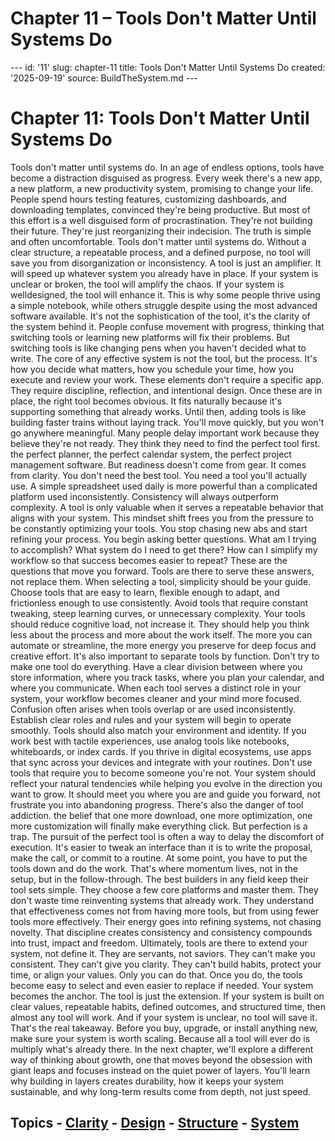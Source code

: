 # Chapter 11 – Tools Don't Matter Until Systems Do

--- id: '11' slug: chapter-11 title: Tools Don't Matter Until Systems Do created: '2025-09-19' source: BuildTheSystem.md ---

# Chapter 11: Tools Don't Matter Until Systems Do

Tools don't matter until systems do. In an age of endless options, tools have become a distraction disguised as progress. Every week there's a new app, a new platform, a new productivity system, promising to change your life. People spend hours testing features, customizing dashboards, and downloading templates, convinced they're being productive. But most of this effort is a well disguised form of procrastination. They're not building their future. They're just reorganizing their indecision. The truth is simple and often uncomfortable. Tools don't matter until systems do. Without a clear structure, a repeatable process, and a defined purpose, no tool will save you from disorganization or inconsistency. A tool is just an amplifier. It will speed up whatever system you already have in place. If your system is unclear or broken, the tool will amplify the chaos. If your system is welldesigned, the tool will enhance it. This is why some people thrive using a simple notebook, while others struggle despite using the most advanced software available. It's not the sophistication of the tool, it's the clarity of the system behind it. People confuse movement with progress, thinking that switching tools or learning new platforms will fix their problems. But switching tools is like changing pens when you haven't decided what to write. The core of any effective system is not the tool, but the process. It's how you decide what matters, how you schedule your time, how you execute and review your work. These elements don't require a specific app. They require discipline, reflection, and intentional design. Once these are in place, the right tool becomes obvious. It fits naturally because it's supporting something that already works. Until then, adding tools is like building faster trains without laying track. You'll move quickly, but you won't go anywhere meaningful. Many people delay important work because they believe they're not ready. They think they need to find the perfect tool first. the perfect planner, the perfect calendar system, the perfect project management software. But readiness doesn't come from gear. It comes from clarity. You don't need the best tool. You need a tool you'll actually use. A simple spreadsheet used daily is more powerful than a complicated platform used inconsistently. Consistency will always outperform complexity. A tool is only valuable when it serves a repeatable behavior that aligns with your system. This mindset shift frees you from the pressure to be constantly optimizing your tools. You stop chasing new abs and start refining your process. You begin asking better questions. What am I trying to accomplish? What system do I need to get there? How can I simplify my workflow so that success becomes easier to repeat? These are the questions that move you forward. Tools are there to serve these answers, not replace them. When selecting a tool, simplicity should be your guide. Choose tools that are easy to learn, flexible enough to adapt, and frictionless enough to use consistently. Avoid tools that require constant tweaking, steep learning curves, or unnecessary complexity. Your tools should reduce cognitive load, not increase it. They should help you think less about the process and more about the work itself. The more you can automate or streamline, the more energy you preserve for deep focus and creative effort. It's also important to separate tools by function. Don't try to make one tool do everything. Have a clear division between where you store information, where you track tasks, where you plan your calendar, and where you communicate. When each tool serves a distinct role in your system, your workflow becomes cleaner and your mind more focused. Confusion often arises when tools overlap or are used inconsistently. Establish clear roles and rules and your system will begin to operate smoothly. Tools should also match your environment and identity. If you work best with tactile experiences, use analog tools like notebooks, whiteboards, or index cards. If you thrive in digital ecosystems, use apps that sync across your devices and integrate with your routines. Don't use tools that require you to become someone you're not. Your system should reflect your natural tendencies while helping you evolve in the direction you want to grow. It should meet you where you are and guide you forward, not frustrate you into abandoning progress. There's also the danger of tool addiction. the belief that one more download, one more optimization, one more customization will finally make everything click. But perfection is a trap. The pursuit of the perfect tool is often a way to delay the discomfort of execution. It's easier to tweak an interface than it is to write the proposal, make the call, or commit to a routine. At some point, you have to put the tools down and do the work. That's where momentum lives, not in the setup, but in the follow-through. The best builders in any field keep their tool sets simple. They choose a few core platforms and master them. They don't waste time reinventing systems that already work. They understand that effectiveness comes not from having more tools, but from using fewer tools more effectively. Their energy goes into refining systems, not chasing novelty. That discipline creates consistency and consistency compounds into trust, impact and freedom. Ultimately, tools are there to extend your system, not define it. They are servants, not saviors. They can't make you consistent. They can't give you clarity. They can't build habits, protect your time, or align your values. Only you can do that. Once you do, the tools become easy to select and even easier to replace if needed. Your system becomes the anchor. The tool is just the extension. If your system is built on clear values, repeatable habits, defined outcomes, and structured time, then almost any tool will work. And if your system is unclear, no tool will save it. That's the real takeaway. Before you buy, upgrade, or install anything new, make sure your system is worth scaling. Because all a tool will ever do is multiply what's already there. In the next chapter, we'll explore a different way of thinking about growth, one that moves beyond the obsession with giant leaps and focuses instead on the quiet power of layers. You'll learn why building in layers creates durability, how it keeps your system sustainable, and why long-term results come from depth, not just speed.

## Topics - [Clarity](docs/topics/clarity.md) - [Design](docs/topics/design.md) - [Structure](docs/topics/structure.md) - [System](docs/topics/system.md)